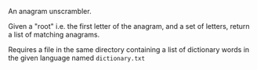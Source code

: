 An anagram unscrambler.

Given a "root" i.e. the first letter of the anagram, and a set of letters, return a list of matching anagrams.

Requires a file in the same directory containing a list of dictionary words in the given language named `dictionary.txt`
